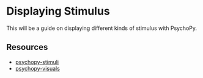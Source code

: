 # Displaying Stimulus

This will be a guide on displaying different kinds of stimulus with PsychoPy.

## Resources

* [psychopy-stimuli](https://www.psychopy.org/coder/codeStimuli.html)
* [psychopy-visuals](https://www.psychopy.org/api/visual/index.html)